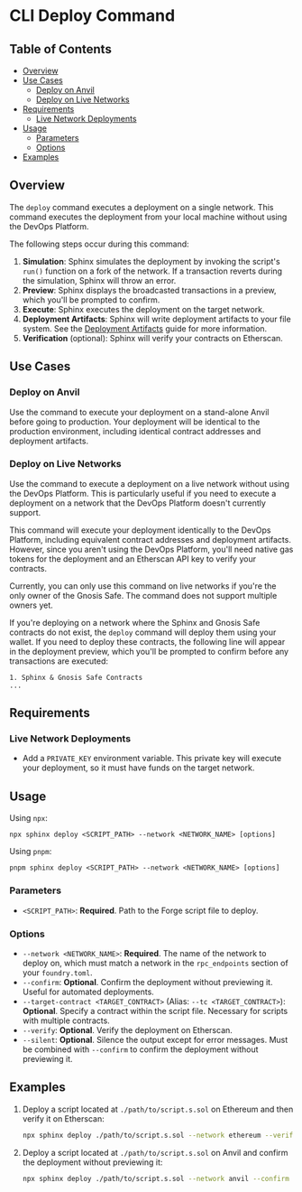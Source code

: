 # CLI Deploy Command

## Table of Contents

- [Overview](#overview)
- [Use Cases](#use-cases)
  - [Deploy on Anvil](#deploy-on-anvil)
  - [Deploy on Live Networks](#deploy-on-live-networks)
- [Requirements](#requirements)
  - [Live Network Deployments](#live-network-deployments)
- [Usage](#usage)
  - [Parameters](#parameters)
  - [Options](#options)
- [Examples](#examples)

## Overview
The `deploy` command executes a deployment on a single network. This command executes the deployment from your local machine without using the DevOps Platform.

The following steps occur during this command:
1. **Simulation**: Sphinx simulates the deployment by invoking the script's `run()` function on a fork of the network. If a transaction reverts during the simulation, Sphinx will throw an error.
2. **Preview**: Sphinx displays the broadcasted transactions in a preview, which you'll be prompted to confirm.
3. **Execute**: Sphinx executes the deployment on the target network.
4. **Deployment Artifacts**: Sphinx will write deployment artifacts to your file system. See the [Deployment Artifacts](https://github.com/sphinx-labs/sphinx/blob/main/docs/deployment-artifacts.md) guide for more information.
5. **Verification** (optional): Sphinx will verify your contracts on Etherscan.

## Use Cases

### Deploy on Anvil

Use the command to execute your deployment on a stand-alone Anvil before going to production. Your deployment will be identical to the production environment, including identical contract addresses and deployment artifacts.

### Deploy on Live Networks

Use the command to execute a deployment on a live network without using the DevOps Platform. This is particularly useful if you need to execute a deployment on a network that the DevOps Platform doesn't currently support.

This command will execute your deployment identically to the DevOps Platform, including equivalent contract addresses and deployment artifacts. However, since you aren't using the DevOps Platform, you'll need native gas tokens for the deployment and an Etherscan API key to verify your contracts.

Currently, you can only use this command on live networks if you're the only owner of the Gnosis Safe. The command does not support multiple owners yet.

If you're deploying on a network where the Sphinx and Gnosis Safe contracts do not exist, the `deploy` command will deploy them using your wallet. If you need to deploy these contracts, the following line will appear in the deployment preview, which you'll be prompted to confirm before any transactions are executed:
```
1. Sphinx & Gnosis Safe Contracts
...
```

## Requirements

### Live Network Deployments

- Add a `PRIVATE_KEY` environment variable. This private key will execute your deployment, so it must have funds on the target network.

## Usage

Using `npx`:

```
npx sphinx deploy <SCRIPT_PATH> --network <NETWORK_NAME> [options]
```

Using `pnpm`:

```
pnpm sphinx deploy <SCRIPT_PATH> --network <NETWORK_NAME> [options]
```

### Parameters
- `<SCRIPT_PATH>`: **Required**. Path to the Forge script file to deploy.

### Options
- `--network <NETWORK_NAME>`: **Required**. The name of the network to deploy on, which must match a network in the `rpc_endpoints` section of your `foundry.toml`.
- `--confirm`: **Optional**. Confirm the deployment without previewing it. Useful for automated deployments.
- `--target-contract <TARGET_CONTRACT>` (Alias: `--tc <TARGET_CONTRACT>`): **Optional**. Specify a contract within the script file. Necessary for scripts with multiple contracts.
- `--verify`: **Optional**. Verify the deployment on Etherscan.
- `--silent`: **Optional**. Silence the output except for error messages. Must be combined with `--confirm` to confirm the deployment without previewing it.

## Examples
1. Deploy a script located at `./path/to/script.s.sol` on Ethereum and then verify it on Etherscan:
   ```bash
   npx sphinx deploy ./path/to/script.s.sol --network ethereum --verify
   ```

2. Deploy a script located at `./path/to/script.s.sol` on Anvil and confirm the deployment without previewing it:
   ```bash
   npx sphinx deploy ./path/to/script.s.sol --network anvil --confirm
   ```
